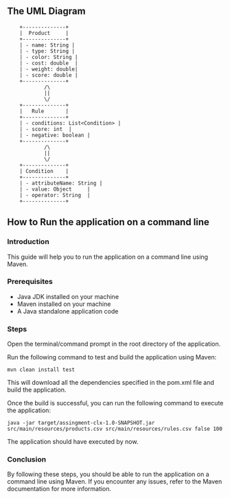 ## The UML Diagram

        +--------------+
        |  Product     |
        +--------------+
        | - name: String |
        | - type: String |
        | - color: String |
        | - cost: double  |
        | - weight: double|
        | - score: double |
        +--------------+
                /\
                ||
                \/
        +--------------+
        |   Rule       |
        +--------------+
        | - conditions: List<Condition> |
        | - score: int  |
        | - negative: boolean |
        +--------------+
                /\
                ||
                \/
        +--------------+
        | Condition    |
        +--------------+
        | - attributeName: String |
        | - value: Object     |
        | - operator: String  |
        +--------------+



## How to Run the application on a command line

### Introduction
This guide will help you to run the application on a command line using Maven.

### Prerequisites

* Java JDK installed on your machine
* Maven installed on your machine
* A Java standalone application code

### Steps

Open the terminal/command prompt in the root directory of the application.

Run the following command to test and build the application using Maven:

```mvn clean install test```

This will download all the dependencies specified in the pom.xml file and build the application.

Once the build is successful, you can run the following command to execute the application:

```java -jar target/assingment-clx-1.0-SNAPSHOT.jar src/main/resources/products.csv src/main/resources/rules.csv false 100```

The application should have executed by now.

### Conclusion
By following these steps, you should be able to run the application on a command line using Maven. If you encounter any issues, refer to the Maven documentation for more information.



